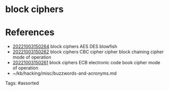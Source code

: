 # block ciphers

# References
- [20221003150264](/zet/20221003150264/) block ciphers AES DES blowfish
- [20221003150262](/zet/20221003150262/) block ciphers CBC cipher cipher block chaining cipher mode of operation
- [20221003150261](/zet/20221003150261/) block ciphers ECB electronic code book cipher mode of operation
- ~/kb/hacking/misc/buzzwords-and-acronyms.md

Tags:
    #assorted

